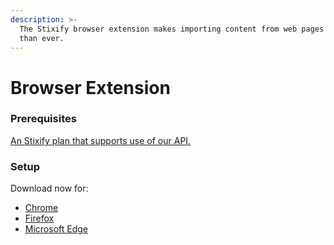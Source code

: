 ```yaml
---
description: >-
  The Stixify browser extension makes importing content from web pages easier
  than ever.
---
```


# Browser Extension

### Prerequisites

[An Stixify plan that supports use of our API.](https://www.stixify.com/pricing/)

### Setup

Download now for:

* [Chrome](https://chrome.google.com/webstore/detail/stixify/cdekbffimfclinbkhakcjhmibiafgbjb)
* [Firefox](https://addons.mozilla.org/en-US/firefox/addon/stixify/)
* [Microsoft Edge](https://microsoftedge.microsoft.com/addons/detail/stixify/iigbfgphgognnmedlajichiajbeeonpk)
